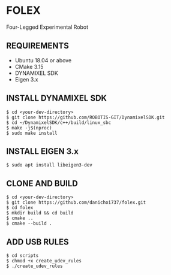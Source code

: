 # FOLEX
Four-Legged Experimental Robot

## REQUIREMENTS
* Ubuntu 18.04 or above
* CMake 3.15
* DYNAMIXEL SDK
* Eigen 3.x

## INSTALL DYNAMIXEL SDK
```
$ cd <your-dev-directory>
$ git clone https://github.com/ROBOTIS-GIT/DynamixelSDK.git
$ cd ~/DynamixelSDK/c++/build/linux_sbc
$ make -j$(nproc)
$ sudo make install
```

## INSTALL EIGEN 3.x
```
$ sudo apt install libeigen3-dev
```

## CLONE AND BUILD
```
$ cd <your-dev-directory>
$ git clone https://github.com/danichoi737/folex.git
$ cd folex
$ mkdir build && cd build
$ cmake ..
$ cmake --build .
```

## ADD USB RULES
```
$ cd scripts
$ chmod +x create_udev_rules
$ ./create_udev_rules
```
